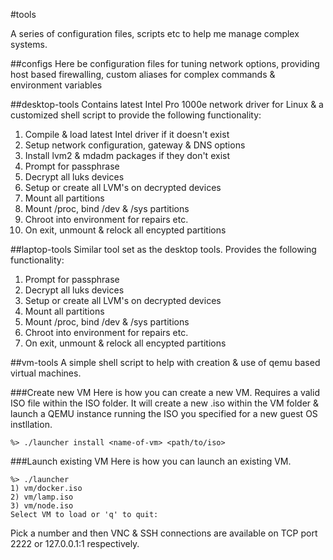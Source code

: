#tools

A series of configuration files, scripts etc to help me
manage complex systems.

##configs
Here be configuration files for tuning network options,
providing host based firewalling, custom aliases for
complex commands & environment variables

##desktop-tools
Contains latest Intel Pro 1000e network driver for
Linux & a customized shell script to provide the following
functionality:

1. Compile & load latest Intel driver if it doesn't exist
2. Setup network configuration, gateway & DNS options
3. Install lvm2 & mdadm packages if they don't exist
4. Prompt for passphrase
5. Decrypt all luks devices
6. Setup or create all LVM's on decrypted devices
7. Mount all partitions
8. Mount /proc, bind /dev & /sys partitions
9. Chroot into environment for repairs etc.
10. On exit, unmount & relock all encypted partitions

##laptop-tools
Similar tool set as the desktop tools. Provides the
following functionality:

1. Prompt for passphrase
2. Decrypt all luks devices
3. Setup or create all LVM's on decrypted devices
4. Mount all partitions
5. Mount /proc, bind /dev & /sys partitions
6. Chroot into environment for repairs etc.
7. On exit, unmount & relock all encypted partitions

##vm-tools
A simple shell script to help with creation & use
of qemu based virtual machines.

###Create new VM
Here is how you can create a new VM. Requires a
valid ISO file within the ISO folder. It will create
a new .iso within the VM folder & launch a QEMU
instance running the ISO you specified for a new
guest OS instllation.

```shell
%> ./launcher install <name-of-vm> <path/to/iso>
```

###Launch existing VM
Here is how you can launch an existing VM.

```shell
%> ./launcher
1) vm/docker.iso
2) vm/lamp.iso
3) vm/node.iso
Select VM to load or 'q' to quit:
```

Pick a number and then VNC & SSH connections are available
on TCP port 2222 or 127.0.0.1:1 respectively.
